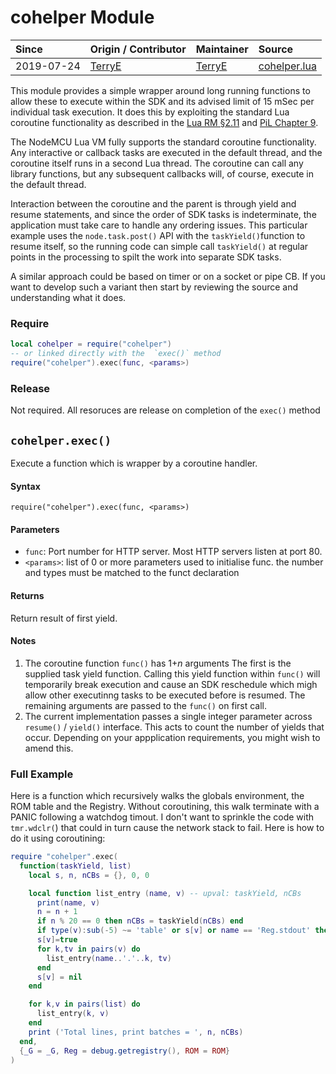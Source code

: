 # cohelper Module
| Since  | Origin / Contributor  | Maintainer  | Source  |
| :----- | :-------------------- | :---------- | :------ |
| 2019-07-24 | [TerryE](https://github.com/TerryE) | [TerryE](https://github.com/TerryE)  | [cohelper.lua](../../lua_modules/cohelper/cohelper.lua) |

This module provides a simple wrapper around long running functions to allow 
these to execute within the SDK and its advised limit of 15 mSec per individual
task execution.  It does this by exploiting the standard Lua coroutine 
functionality as described in the [Lua RM §2.11](https://www.lua.org/manual/5.1/manual.html#2.11) and [PiL Chapter 9](https://www.lua.org/pil/9.html).

The NodeMCU Lua VM fully supports the standard coroutine functionality. Any
interactive or callback tasks are executed in the default thread, and the coroutine
itself runs in a second Lua thread. The coroutine can call any library functions,
but any subsequent callbacks will, of course, execute in the default thread.

Interaction between the coroutine and the parent is through yield and resume 
statements, and since the order of SDK tasks is indeterminate, the application 
must take care to handle any ordering issues.  This particular example uses
the `node.task.post()` API with the `taskYield()`function to resume itself, 
so the running code can simple call `taskYield()` at regular points in the 
processing to spilt the work into separate SDK tasks.

A similar approach could be based on timer or on a socket or pipe CB.  If you 
want to develop such a variant then start by reviewing the source and understanding
what it does. 

### Require
```lua
local cohelper = require("cohelper")
-- or linked directly with the  `exec()` method
require("cohelper").exec(func, <params>)
```

### Release

Not required.  All resoruces are release on completion of the `exec()` method

## `cohelper.exec()`
Execute a function which is wrapper by a coroutine handler.

#### Syntax
`require("cohelper").exec(func, <params>)`

#### Parameters
- `func`: Port number for HTTP server. Most HTTP servers listen at port 80.
- `<params>`: list of 0 or more parameters used to initialise func.  the number and types must be matched to the funct declaration  

#### Returns
Return result of first yield.

#### Notes
1.  The coroutine function `func()` has 1+_n_ arguments The first is the supplied task yield function. Calling this yield function within `func()` will temporarily break execution and cause an SDK reschedule which migh allow other executinng tasks to be executed before is resumed. The remaining arguments are passed to the `func()` on first call.
2.  The current implementation passes a single integer parameter across `resume()` /   `yield()` interface.  This acts to count the number of yields that occur.  Depending on your appplication requirements, you might wish to amend this.

### Full Example

Here is a function which recursively walks the globals environment, the ROM table
and the Registry. Without coroutining, this walk terminate with a PANIC following
a watchdog timout. I don't want to sprinkle the code with `tmr.wdclr(`) that could
in turn cause the network stack to fail. Here is how to do it using coroutining:

```Lua
require "cohelper".exec(
  function(taskYield, list)
    local s, n, nCBs = {}, 0, 0

    local function list_entry (name, v) -- upval: taskYield, nCBs
      print(name, v)
      n = n + 1
      if n % 20 == 0 then nCBs = taskYield(nCBs) end
      if type(v):sub(-5) ~= 'table' or s[v] or name == 'Reg.stdout' then return end
      s[v]=true
      for k,tv in pairs(v) do
        list_entry(name..'.'..k, tv)
      end
      s[v] = nil
    end

    for k,v in pairs(list) do
      list_entry(k, v)
    end
    print ('Total lines, print batches = ', n, nCBs)
  end,
  {_G = _G, Reg = debug.getregistry(), ROM = ROM}
)
```

